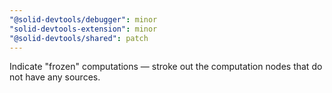 ```yaml
---
"@solid-devtools/debugger": minor
"solid-devtools-extension": minor
"@solid-devtools/shared": patch
---
```


Indicate "frozen" computations — stroke out the computation nodes that do not have any sources.

